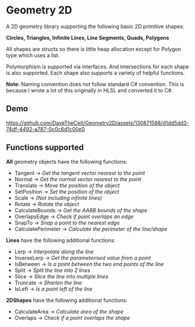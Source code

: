 # Geometry 2D
 
A 2D geometry library supporting the following basic 2D primitive shapes:


**Circles, Triangles, Infinite Lines, Line Segments, Quads, Polygons**

All shapes are structs so there is little heap allocation except for Polygon type which uses a list. 

Polymorphism is supported via interfaces. And intersections for each shape is also supported. Each shape also supports a variety of helpful functions.

<b>Note:</b> Naming convention does not follow standard C# convention. This is because I wrote a lot of this originally in HLSL and converted it to C#.

## Demo

https://github.com/DaveTheCelt/Geometry2D/assets/130871588/d1dd5dd3-74df-4492-a787-0c0c6d1c00e0

## Functions supported

<b>All</b> geometry objects have the following functions:
<ul>
        <li>Tangent -> <i>Get the tangent vector nearest to the point</i></li>
        <li>Normal -> <i>Get the normal vector nearest to the point</i></li>
        <li>Translate -> <i>Move the position of the object</i></li>
        <li>SetPosition -> <i>Set the position of the object</i></li>
        <li>Scale -> <i>(Not including infinite lines) </i></li>
        <li>Rotate -> <i>Rotate the object</i></li>
        <li>CalculateBounds -> <i>Get the AABB bounds of the shape</i></li>
        <li>OverlapsEdge -> <i>Check if point overlaps an edge</i></li>
        <li>SnapTo -> <i>Snap a point to the nearest edge</i></li>
        <li>CalculatePerimeter -> <i>Calculate the perimeter of the line/shape</i></li>
</ul>
<b>Lines</b> have the following additional functions:
<ul>
        <li>Lerp ->  <i>Interpolate along the line</i></li>
        <li>InverseLerp ->  <i>Get the parameterised value from a point</i></li>
        <li>IsBetween ->  <i>Is a point between the two end points of the line</i></li>
        <li>Split ->  <i>Split the line into 2 lines</i></li>
        <li>Slice ->  <i>Slice the line into multiple lines</i></li>
        <li>Truncate ->  <i>Shorten the line</i></li>
        <li>IsLeft ->  <i>Is a point left of the line</i></li>
</ul>
<b>2DShapes</b> have the following additional functions:
<ul>
        <li>CalculateArea -> <i>Calculate area of the shape</i></li>
        <li>Overlaps -> <i>Check if a point overlaps the shape</i></li>
</ul>


